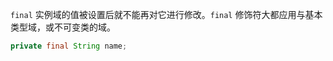 `final` 实例域的值被设置后就不能再对它进行修改。`final` 修饰符大都应用与基本类型域，或不可变类的域。

```java
private final String name;
```

